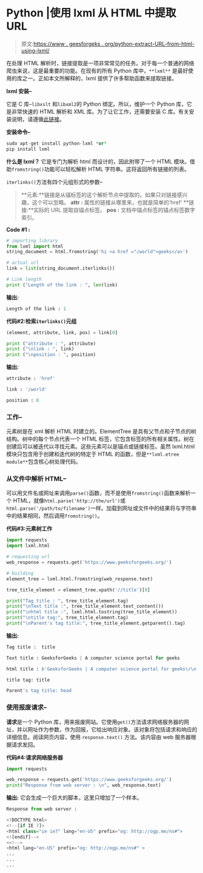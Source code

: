 # Python |使用 lxml 从 HTML 中提取 URL

> 原文:[https://www . geesforgeks . org/python-extract-URL-from-html-using-lxml/](https://www.geeksforgeeks.org/python-extract-url-from-html-using-lxml/)

在处理 HTML 解析时，链接提取是一项非常常见的任务。对于每一个普通的网络爬虫来说，这是最重要的功能。在现有的所有 Python 库中，`**lxml**` 是最好使用的库之一。正如本文所解释的，lxml 提供了许多帮助函数来提取链接。

**lxml 安装–**

它是 C 库–`libxslt` 和`libxml2`的 Python 绑定。所以，维护一个 Python 库，它是非常快速的 HTML 解析和 XML 库。为了让它工作，还需要安装 C 库。有关安装说明，请遵循[此链接](http://lxml.de/installation.html)。

**安装命令–**

```py
sudo apt-get install python-lxml *or*
pip install lxml
```

**什么是 lxml？**
它是专门为解析 html 而设计的，因此附带了一个 HTML 模块。借助`fromstring()`功能可以轻松解析 HTML 字符串。这将返回所有链接的列表。

`iterlinks()`方法有四个元组形式的参数–

> **元素:**链接是从锚标签的这个解析节点中提取的。如果只对链接感兴趣，这个可以忽略。
> **attr :** 属性的链接从哪里来，也就是简单的‘href’
> **链接:**实际的 URL 提取自锚点标签。
> **pos :** 文档中锚点标签的锚点标签数字索引。

**Code #1 :**

```py
# importing library
from lxml import html
string_document = html.fromstring('hi <a href ="/world">geeks</a>')

# actual url
link = list(string_document.iterlinks())

# Link length
print ("Length of the link : ", len(link)
```

**输出:**

```py
Length of the link : 1

```

**代码#2:检索`iterlinks()`元组**

```py
(element, attribute, link, pos) = link[0]

print ("attribute : ", attribute)
print ("\nlink : ", link)
print ("\nposition : ", position)
```

**输出:**

```py
attribute : 'href'

link : '/world'

position : 0

```

### 工作–

元素树是在 xml 解析 HTML 时建立的。ElementTree 是具有父节点和子节点的树结构。树中的每个节点代表一个 HTML 标签，它包含标签的所有相关属性。树在创建后可以被迭代以寻找元素。这些元素可以是锚点或链接标签。虽然 lxml.html 模块只包含用于创建和迭代树的特定于 HTML 的函数，但是`**lxml.etree module**`包含核心树处理代码。

### 从文件中解析 HTML–

可以用文件名或网址来调用`parse()`函数，而不是使用`fromstring()`函数来解析一个 HTML，就像`html.parse('http://the/url')`或`html.parse('/path/to/filename')`一样。加载到网址或文件中的结果将与字符串中的结果相同，然后调用`fromstring()`。

**代码#3:元素树工作**

```py
import requests
import lxml.html

# requesting url
web_response = requests.get('https://www.geeksforgeeks.org/')

# building
element_tree = lxml.html.fromstring(web_response.text)

tree_title_element = element_tree.xpath('//title')[0]

print("Tag title : ", tree_title_element.tag)
print("\nText title :", tree_title_element.text_content())
print("\nhtml title :", lxml.html.tostring(tree_title_element))
print("\ntitle tag:", tree_title_element.tag)
print("\nParent's tag title:", tree_title_element.getparent().tag)
```

**输出:**

```py
Tag title :  title

Text title : GeeksforGeeks | A computer science portal for geeks

html title : b'GeeksforGeeks | A computer science portal for geeks\r\n'

title tag: title

Parent's tag title: head
```

### 使用报废请求–

**请求**是一个 Python 库，用来报废网站。它使用`get()`方法请求网络服务器的网址，并以网址作为参数，作为回报，它给出响应对象。该对象将包括请求和响应的详细信息。阅读网页内容，使用 `response.text()` 方法。该内容由 web 服务器根据请求发回。

**代码#4:请求网络服务器**

```py
import requests

web_response = requests.get('https://www.geeksforgeeks.org/')
print("Response from web server : \n", web_response.text)
```

**输出:**
它会生成一个巨大的脚本，这里只增加了一个样本。

```py
Response from web server : 

<!DOCTYPE html>
<!--[if IE 7]>
<html class="ie ie7" lang="en-US" prefix="og: http://ogp.me/ns#">
<![endif]-->
<<!-->
<html lang="en-US" prefix="og: http://ogp.me/ns#" >
...
...
...

```